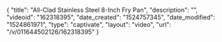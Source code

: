 {
    "title": "All-Clad Stainless Steel 8-Inch Fry Pan",
    "description": "",
    "videoid": "162318395",
    "date_created": "1524757345",
    "date_modified": "1524861971",
    "type": "captivate",
    "layout": "video",
    "url": "\/v\/011644502126\/162318395"
}